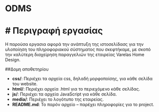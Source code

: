 # ODMS

# # Περιγραφή εργασίας
Η παρούσα εργασια αφορά την ανάπτυξη της ιστοσελίδασς για την υλοποίηση του πληροφοριακού σύστηματος που σκεφτήκαμε, με σκοπό την καλύτερη διαχείρηση παραγγελιών της εταιρείας Varelas Home Design.

##Δομη αποθετηρίου

- **css/**: Περιέχει τα αρχεία css, δηλαδή μορφοποίσης, για κάθε σελίδα του website.
- **html/**: Περιέχει αρχεία .html για το περιεχόμενο κάθε σελίδας.
- **js/**: Περιέχει τα αρχεία JavaScript για κάθε σελίδα.
- **media/**: Περιέχει το λογότυπο της εταιρείας.
- **README.md**: Το παρόν αρχείο – παρέχει πληροφορίες για το project.
